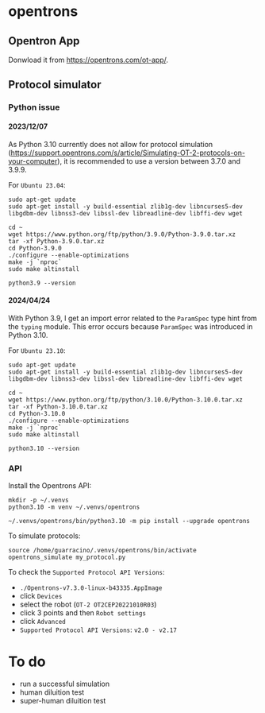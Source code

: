 # opentrons

## Opentron App

Donwload it from https://opentrons.com/ot-app/.

## Protocol simulator

### Python issue

#### 2023/12/07

As Python 3.10 currently does not allow for protocol simulation (https://support.opentrons.com/s/article/Simulating-OT-2-protocols-on-your-computer), it is recommended to use a version between 3.7.0 and 3.9.9.

For `Ubuntu 23.04`:

```shell
sudo apt-get update
sudo apt-get install -y build-essential zlib1g-dev libncurses5-dev libgdbm-dev libnss3-dev libssl-dev libreadline-dev libffi-dev wget

cd ~
wget https://www.python.org/ftp/python/3.9.0/Python-3.9.0.tar.xz
tar -xf Python-3.9.0.tar.xz
cd Python-3.9.0
./configure --enable-optimizations
make -j `nproc`
sudo make altinstall

python3.9 --version
```

#### 2024/04/24

With Python 3.9, I get an import error related to the `ParamSpec` type hint from the `typing` module. This error occurs because `ParamSpec` was introduced in Python 3.10.

For `Ubuntu 23.10`:

```shell
sudo apt-get update
sudo apt-get install -y build-essential zlib1g-dev libncurses5-dev libgdbm-dev libnss3-dev libssl-dev libreadline-dev libffi-dev wget

cd ~
wget https://www.python.org/ftp/python/3.10.0/Python-3.10.0.tar.xz
tar -xf Python-3.10.0.tar.xz
cd Python-3.10.0
./configure --enable-optimizations
make -j `nproc`
sudo make altinstall

python3.10 --version
```


### API

Install the Opentrons API:

```shell
mkdir -p ~/.venvs
python3.10 -m venv ~/.venvs/opentrons

~/.venvs/opentrons/bin/python3.10 -m pip install --upgrade opentrons
```

To simulate protocols:

```shell
source /home/guarracino/.venvs/opentrons/bin/activate
opentrons_simulate my_protocol.py
```

To check the `Supported Protocol API Versions`:
- `./Opentrons-v7.3.0-linux-b43335.AppImage`
- click `Devices`
- select the robot (`OT-2 OT2CEP20221010R03`)
- click 3 points and then `Robot settings`
- click `Advanced`
- `Supported Protocol API Versions`: `v2.0 - v2.17`


# To do

- run a successful simulation
- human diluition test
- super-human diluition test
